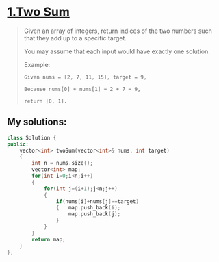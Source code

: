 [1.Two Sum](https://leetcode.com/problems/two-sum/)
===========
>Given an array of integers, return indices of the two numbers such that they add up to a specific target.
>
>You may assume that each input would have exactly one solution.
>
>Example:
>```
>Given nums = [2, 7, 11, 15], target = 9,
>
>Because nums[0] + nums[1] = 2 + 7 = 9,
>
>return [0, 1].
>```


## My solutions:

```C++
class Solution {
public:
    vector<int> twoSum(vector<int>& nums, int target) 
    {
        int n = nums.size();
        vector<int> map;
        for(int i=0;i<n;i++)
        {   
            for(int j=(i+1);j<n;j++)
            {
                if(nums[i]+nums[j]==target) 
                {   map.push_back(i);
                    map.push_back(j);
                }
            }
        }
        return map;
    }
};
```
